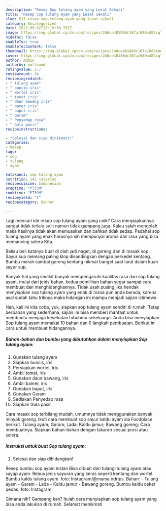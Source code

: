 ```yaml
---
description: "Resep Sop tulang ayam yang Lezat Sekali"
title: "Resep Sop tulang ayam yang Lezat Sekali"
slug: 513-resep-sop-tulang-ayam-yang-lezat-sekali
category: Uncategorized
date: 2022-09-02T13:19:30.791Z
image: https://img-global.cpcdn.com/recipes/2b6ce48180dc167a/680x482cq70/sop-tulang-ayam-foto-resep-utama.jpg
hideToc: false
enableToc: true
enableTocContent: false
thumbnail: https://img-global.cpcdn.com/recipes/2b6ce48180dc167a/680x482cq70/sop-tulang-ayam-foto-resep-utama.jpg
cover: https://img-global.cpcdn.com/recipes/2b6ce48180dc167a/680x482cq70/sop-tulang-ayam-foto-resep-utama.jpg
author: Admin
authorAv: notfound
ratingvalue: 3.7
reviewcount: 24
recipeingredient:
- " tulang ayam"
- " buncis iris"
- " wortel iris"
- " tomat iris"
- " daun bawang iris"
- " bamer iris"
- " baput iris"
- " Garam"
- " Penyedap rasa"
- " Gula pasir"
recipeinstructions:

- "Selesai dan siap dinikmati!"
categories:
- Resep
tags:
- sop
- tulang
- ayam

katakunci: sop tulang ayam 
nutrition: 141 calories
recipecuisine: Indonesian
preptime: "PT33M"
cooktime: "PT39M"
recipeyield: "2"
recipecategory: Dinner

---
```





Lagi mencari ide resep sop tulang ayam yang unik? Cara menyiapkannya sangat tidak terlalu sulit namun tidak gampang juga. Kalau salah mengolah maka hasilnya tidak akan memuaskan dan bahkan tidak sedap. Padahal sop tulang ayam yang enak harusnya sih mempunyai aroma dan rasa yang bisa memancing selera Kita.





Beliau beli katanya buat di olah jadi naget, di goreng dan di masak sop. Sayur sup memang paling klop disandingkan dengan perkedel kentang. Bumbu merah sambal goreng kentang nikmat banget saat larut dalam kuah sayur sup.

Banyak hal yang sedikit banyak mempengaruhi kualitas rasa dari sop tulang ayam, mulai dari jenis bahan, kedua pemilihan bahan segar sampai cara membuat dan menghidangkannya. Tidak usah pusing jika hendak menyiapkan sop tulang ayam yang enak di mana pun anda berada, karena asal sudah tahu triknya maka hidangan ini mampu menjadi sajian istimewa.






Nah, kali ini kita coba, yuk, siapkan sop tulang ayam sendiri di rumah. Tetap berbahan yang sederhana, sajian ini bisa memberi manfaat untuk membantu menjaga kesehatan tubuhmu sekeluarga. Anda bisa menyiapkan Sop tulang ayam memakai 10 bahan dan 0 langkah pembuatan. Berikut ini cara untuk membuat hidangannya.

<!--inarticleads1-->

##### Bahan-bahan dan bumbu yang dibutuhkan dalam menyiapkan Sop tulang ayam:

1. Gunakan  tulang ayam
1. Siapkan  buncis, iris
1. Persiapkan  wortel, iris
1. Ambil  tomat, iris
1. Gunakan  daun bawang, iris
1. Ambil  bamer, iris
1. Gunakan  baput, iris
1. Gunakan  Garam
1. Sediakan  Penyedap rasa
1. Siapkan  Gula pasir


Cara masak sop terbilang mudah, umumnya tidak menggunakan banyak minyak goreng. Ikuti cara membuat sop sayur kaldu ayam ala Foodplace berikut. Tulang ayam; Garam; Lada; Kaldu jamur; Bawang goreng; Cara membuatnya. Siapkan bahan-bahan dengan takaran sesuai porsi atau selera. 

<!--inarticleads2-->

##### Instruksi untuk buat Sop tulang ayam:


1. Selesai dan siap dihidangkan!

Resep bumbu sop ayam instan Bisa dibuat dari tulang-tulang ayam atau sayap ayam. Rebus jenis sayuran yang keras seperti kentang dan wortel. Bumbu kaldu tulang ayam. foto: Instagram/@mama.ndrips. Bahan: - Tulang ayam - Garam - Lada - Kaldu jamur - Bawang goreng. Bumbu kaldu ceker pedas. foto: Instagram. 

Gimana nih? Gampang kan? Itulah cara menyiapkan sop tulang ayam yang bisa anda lakukan di rumah. Selamat menikmati
